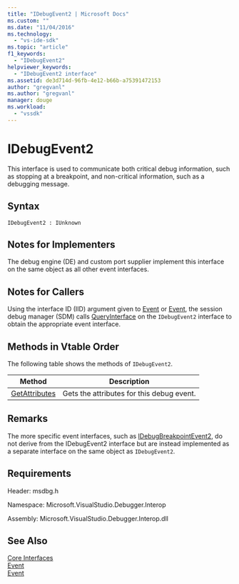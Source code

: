 ```yaml
---
title: "IDebugEvent2 | Microsoft Docs"
ms.custom: ""
ms.date: "11/04/2016"
ms.technology: 
  - "vs-ide-sdk"
ms.topic: "article"
f1_keywords: 
  - "IDebugEvent2"
helpviewer_keywords: 
  - "IDebugEvent2 interface"
ms.assetid: de3d714d-96fb-4e12-b66b-a75391472153
author: "gregvanl"
ms.author: "gregvanl"
manager: douge
ms.workload: 
  - "vssdk"
---
```

# IDebugEvent2
This interface is used to communicate both critical debug information, such as stopping at a breakpoint, and non-critical information, such as a debugging message.  
  
## Syntax  
  
```  
IDebugEvent2 : IUnknown  
```  
  
## Notes for Implementers  
 The debug engine (DE) and custom port supplier implement this interface on the same object as all other event interfaces.  
  
## Notes for Callers  
 Using the interface ID (IID) argument given to [Event](../../../extensibility/debugger/reference/idebugeventcallback2-event.md) or [Event](../../../extensibility/debugger/reference/idebugportevents2-event.md), the session debug manager (SDM) calls [QueryInterface](/cpp/atl/queryinterface) on the `IDebugEvent2` interface to obtain the appropriate event interface.  
  
## Methods in Vtable Order  
 The following table shows the methods of `IDebugEvent2`.  
  
|Method|Description|  
|------------|-----------------|  
|[GetAttributes](../../../extensibility/debugger/reference/idebugevent2-getattributes.md)|Gets the attributes for this debug event.|  
  
## Remarks  
 The more specific event interfaces, such as [IDebugBreakpointEvent2](../../../extensibility/debugger/reference/idebugbreakpointevent2.md), do not derive from the IDebugEvent2 interface but are instead implemented as a separate interface on the same object as `IDebugEvent2`.  
  
## Requirements  
 Header: msdbg.h  
  
 Namespace: Microsoft.VisualStudio.Debugger.Interop  
  
 Assembly: Microsoft.VisualStudio.Debugger.Interop.dll  
  
## See Also  
 [Core Interfaces](../../../extensibility/debugger/reference/core-interfaces.md)   
 [Event](../../../extensibility/debugger/reference/idebugportevents2-event.md)   
 [Event](../../../extensibility/debugger/reference/idebugeventcallback2-event.md)